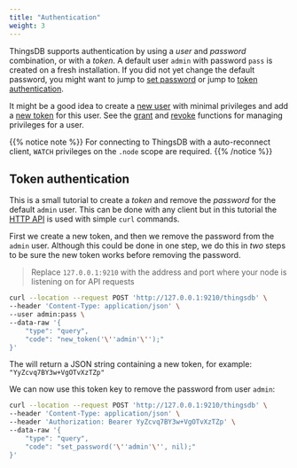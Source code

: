 ```yaml
---
title: "Authentication"
weight: 3
---
```


ThingsDB supports authentication by using a *user* and *password* combination, or with a *token*. A default user `admin` with password `pass` is created on a fresh installation.
If you did not yet change the default password, you might want to jump to [set password](../../thingsdb-api/set_password) or jump to [token authentication](#token-authentication).

It might be a good idea to create a [new user](../../thingsdb-api/new_user) with minimal privileges and add a [new token](../../thingsdb-api/new_token) for this user.
See the [grant](../../thingsdb-api/grant) and [revoke](../../thingsdb-api/revoke) functions for managing privileges for a user.

{{% notice note %}}
For connecting to ThingsDB with a auto-reconnect client, `WATCH` privileges on the `.node` scope are required.
{{% /notice %}}


## Token authentication

This is a small tutorial to create a *token* and remove the *password* for the default `admin` user.
This can be done with any client but in this tutorial the [HTTP API](../http-api) is used with simple `curl`
commands.

First we create a new token, and then we remove the password from the `admin` user.
Although this could be done in one step, we do this in *two* steps to be sure the new token
works before removing the password.

> Replace `127.0.0.1:9210` with the address and port where your node is listening on for API requests

```bash
curl --location --request POST 'http://127.0.0.1:9210/thingsdb' \
--header 'Content-Type: application/json' \
--user admin:pass \
--data-raw '{
    "type": "query",
    "code": "new_token('\''admin'\'');"
}'
```

The will return a JSON string containing a new token, for example: `"YyZcvq7BY3w+VgOTvXzTZp"`

We can now use this token key to remove the password from user `admin`:

```bash
curl --location --request POST 'http://127.0.0.1:9210/thingsdb' \
--header 'Content-Type: application/json' \
--header 'Authorization: Bearer YyZcvq7BY3w+VgOTvXzTZp' \
--data-raw '{
    "type": "query",
    "code": "set_password('\''admin'\'', nil);"
}'
```